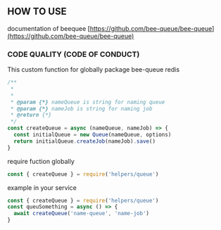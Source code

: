 ## HOW TO USE

documentation of beequee [https://github.com/bee-queue/bee-queue](https://github.com/bee-queue/bee-queue)

### CODE QUALITY (CODE OF CONDUCT)
This custom function for globally package bee-queue redis

```javascript
/**
 *
 *
 * @param {*} nameQueue is string for naming queue
 * @param {*} nameJob is string for naming job
 * @return {*}
 */
const createQueue = async (nameQueue, nameJob) => {
  const initialQueue = new Queue(nameQueue, options)
  return initialQueue.createJob(nameJob).save()
}
```

require fuction globally
```javascript
const { createQueue } = require('helpers/queue')
```

example in your service

```javascript
const { createQueue } = require('helpers/queue')
const queuSomething = async () => {
  await createQueue('name-queue', 'name-job')
}
```


